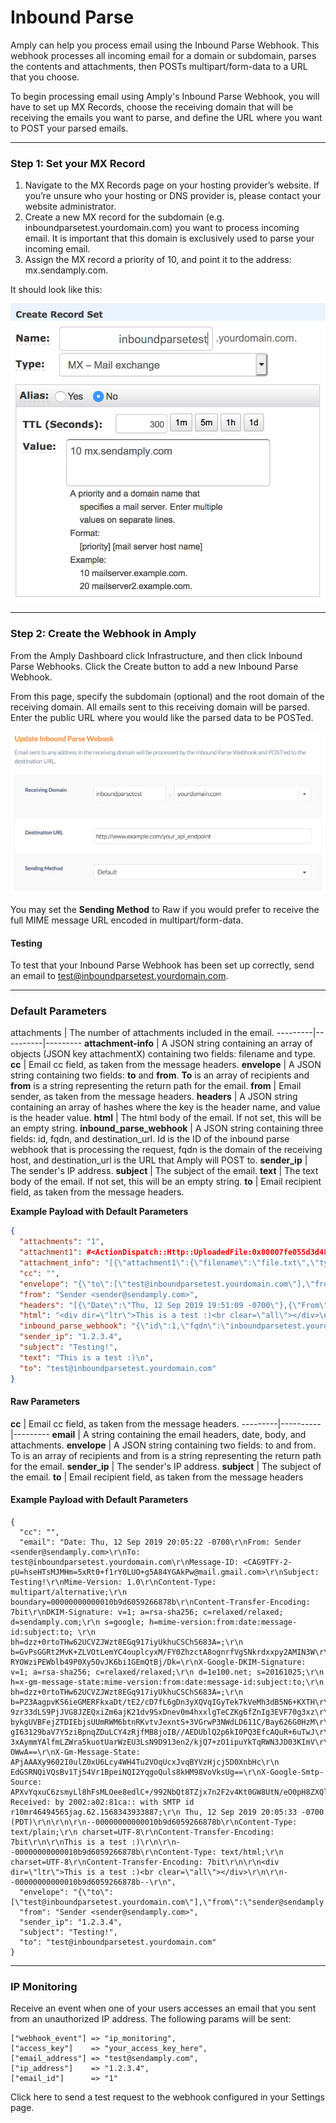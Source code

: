 # Inbound Parse

Amply can help you process email using the Inbound Parse Webhook. This webhook processes all incoming email for a domain or subdomain, parses the contents and attachments, then POSTs multipart/form-data to a URL that you choose.

To begin processing email using Amply's Inbound Parse Webhook, you will have to set up MX Records, choose the receiving domain that will be receiving the emails you want to parse, and define the URL where you want to POST your parsed emails.

****

### Step 1: Set your MX Record

1. Navigate to the MX Records page on your hosting provider’s website. If you’re unsure who your hosting or DNS provider is, please contact your website administrator.
2. Create a new MX record for the subdomain (e.g. inboundparsetest.yourdomain.com) you want to process incoming email. It is important that this domain is exclusively used to parse your incoming email.
3. Assign the MX record a priority of 10, and point it to the address: mx.sendamply.com.

It should look like this:

![Inbound-Parse.md](../../assets/images/inbound_parse_set_mx-a36cefb19518d885afebc340253c923ba9d44140703cbafeadc412c8260b9ef0.jpg)

****

### Step 2: Create the Webhook in Amply

From the Amply Dashboard click Infrastructure, and then click Inbound Parse Webhooks. Click the Create button to add a new Inbound Parse Webhook.

From this page, specify the subdomain (optional) and the root domain of the receiving domain. All emails sent to this receiving domain will be parsed. Enter the public URL where you would like the parsed data to be POSTed.

![Inbound-Parse.md](../../assets/images/inbound_parse_create_dashboard-853bad707215bcb58dd084a1c89bc8c52aef8080f5c939f8af13d1b7bcd9e184.jpg)


You may set the **Sending Method** to Raw if you would prefer to receive the full MIME message URL encoded in multipart/form-data.


#### Testing

To test that your Inbound Parse Webhook has been set up correctly, send an email to test@inboundparsetest.yourdomain.com.

****

### Default Parameters


attachments | The number of attachments included in the email.
---------|----------|---------
 **attachment-info** | A JSON string containing an array of objects (JSON key attachmentX) containing two fields: filename and type.
 **cc** | Email cc field, as taken from the message headers.
 **envelope** | A JSON string containing two fields: **to** and **from**. **To** is an array of recipients and **from** is a string representing the return path for the email.
 **from** | Email sender, as taken from the message headers.
 **headers** | A JSON string containing an array of hashes where the key is the header name, and value is the header value.
 **html** | The html body of the email. If not set, this will be an empty string.
 **inbound_parse_webhook** | A JSON string containing three fields: id, fqdn, and destination_url. Id is the ID of the inbound parse webhook that is processing the request, fqdn is the domain of the receiving host, and destination_url is the URL that Amply will POST to.
 **sender_ip** | The sender's IP address.
 **subject** | The subject of the email.
 **text** | The text body of the email. If not set, this will be an empty string.
 **to** | Email recipient field, as taken from the message headers.


**Example Payload with Default Parameters**

```json
{
  "attachments": "1",
  "attachment1": #<ActionDispatch::Http::UploadedFile:0x00007fe055d3d488 @tempfile=#<Tempfile: (closed)>, @original_filename="file.txt", @content_type="application/octet-stream", @headers="Content-Disposition: form-data; name=\"attachment1\"; filename=\"file.txt\"\r\nContent-Type: application/octet-stream\r\n">,
  "attachment_info": "[{\"attachment1\":{\"filename\":\"file.txt\",\"type\":\"text/plain\"}}]",
  "cc": "",
  "envelope": "{\"to\":[\"test@inboundparsetest.yourdomain.com\"],\"from\":\"sender@sendamply.com\"}",
  "from": "Sender <sender@sendamply.com>",
  "headers": "[{\"Date\":\"Thu, 12 Sep 2019 19:51:09 -0700\"},{\"From\":\"Sender <sender@sendamply.com>\"},{\"To\":\"test@inboundparsetest.yourdomain.com\"},{\"Message-ID\":\"<CAG9TFY8TGFhiCOW+o5gqCJfQkg+jNrgot1hqzFO8Q-cHJG0ZNA@mail.gmail.com>\"},{\"Subject\":\"Testing!\"},{\"Mime-Version\":\"1.0\"},{\"Content-Type\":\"multipart/mixed; boundary=\\\"000000000000380bc3059266543f\\\"\"},{\"DKIM-Signature\":\"v=1; a=rsa-sha256; c=relaxed/relaxed; d=sendamply.com; s=google; h=mime-version:from:date:message-id:subject:to; bh=iTJcSPHxwjfshRzBw+8pr9FqmWBiNPX9tMjvesJMGNY=; b=go48DYVfVu69VzPfwTMHw9sf7hyxevSfttaXE5QfMmeRs9K/YmmbI577abPG3wboU2h9ybc25DaFBHhvEa9CgPvEu2szxX9V54Mg7ylxfDFTWI5AUUWhmgSu5ChNyXmgcKdSGSddhnnn3BMGoslqiWY5g9x2LdK9jv8w1etdeTo=\"},{\"X-Google-DKIM-Signature\":\"v=1; a=rsa-sha256; c=relaxed/relaxed; d=1e100.net; s=20161025; h=x-gm-message-state:mime-version:from:date:message-id:subject:to; bh=iTJcSPHxwjfshRzBw+8pr9FqmWBiNPX9tMjvesJMGNY=; b=hG6JoatkqWCXV2ijQz6Z4YFPVZquz8kZ3KXUSVIA3NnGEYxBfsDTkxJg5NSzBajIiFkyNkwJDAvAIhdNbioTCS/GP3q0R8zlt6viZ7coHgsN8NpWKruE8Y7Cr0RDCQX5zImGca4zIUcmwXABGcoKaOpkxEqf/8sna+ttKbhwbv3AjEEvrz1R1y8LhyNVWypd6E2tyfa8G00eIwMvvL99pxYxpZcQ/U0oZys9hkqzRMHuCPVaqfrzhCt6boylu7gn899mm1ZFSULFUjVEL0cCfYsKAsxQLMWqOGWVDvjjijQ7STIpKe2xYX2Rq4xJClL7P/H2z8Hd1o811yCICF10SA==\"},{\"X-Gm-Message-State\":\"APjAAAXdVOa4dR4TXDJYngsnVqHMSq6k613Q2Qcb/2PWEhKIwKSgBxyJ\\tTam9HRlHbLt6S0zNJcTsiwrmwFevqlinbvDtBNnuKnv/F3sSJA==\"},{\"X-Google-Smtp-Source\":\"APXvYqwF63fzNS+tk28h25ThOlhjs21WhZoJDQPTpZtmNDHD6iMOhubvYSarAFWvNg965pvzTBPA7wLCFltbiitURRg=\"},{\"X-Received\":\"by 2002:a02:698d:: with SMTP id e135mr48544459jac.128.1568343080812; Thu, 12 Sep 2019 19:51:20 -0700 (PDT)\"}]",
  "html": "<div dir=\"ltr\">This is a test :)<br clear=\"all\"></div>\n",
  "inbound_parse_webhook": "{\"id\":1,\"fqdn\":\"inboundparsetest.yourdomain.com\",\"destination_url\":\"https://www.example.com/your_api_endpoint\"}",
  "sender_ip": "1.2.3.4",
  "subject": "Testing!",
  "text": "This is a test :)\n",
  "to": "test@inboundparsetest.yourdomain.com"
}
```


#### Raw Parameters


 **cc** | Email cc field, as taken from the message headers.
---------|----------|---------
 **email** | A string containing the email headers, date, body, and attachments.
 **envelope** | A JSON string containing two fields: to and from. To is an array of recipients and from is a string representing the return path for the email.
 **sender_ip** | The sender's IP address.
 **subject** | The subject of the email.
 **to** | Email recipient field, as taken from the message headers


 #### Example Payload with Default Parameters

```
{
  "cc": "",
  "email": "Date: Thu, 12 Sep 2019 20:05:22 -0700\r\nFrom: Sender <sender@sendamply.com>\r\nTo: test@inboundparsetest.yourdomain.com\r\nMessage-ID: <CAG9TFY-2-pU=hseHTsMJMHm=5xRt0+f1rY0LUO+g5A84YGAkPw@mail.gmail.com>\r\nSubject: Testing!\r\nMime-Version: 1.0\r\nContent-Type: multipart/alternative;\r\n boundary=00000000000010b9d6059266878b\r\nContent-Transfer-Encoding: 7bit\r\nDKIM-Signature: v=1; a=rsa-sha256; c=relaxed/relaxed; d=sendamply.com;\r\n s=google; h=mime-version:from:date:message-id:subject:to; \r\n bh=dzz+0rtoTHw62UCVZJWzt8EGq917iyUkhuCSChS683A=;\r\n b=GvPsGGRt2MvK+ZLVOtLemYC4ouplcyxM/FY0ZhzctA8ognrfVgSNkrdxxpy2AMIN3W\r\nPr1rL5+kIwwLAcmzfc9c1h3wo2ujO2Qlx/LpJcXHY8e+DnAzVvHNPzQ8CjmDcJCfIN3h\r\n RYOWziPEWblb49P0Xy5OvJK6bi1GEmQtBj/Dk=\r\nX-Google-DKIM-Signature: v=1; a=rsa-sha256; c=relaxed/relaxed;\r\n d=1e100.net; s=20161025;\r\n h=x-gm-message-state:mime-version:from:date:message-id:subject:to;\r\n bh=dzz+0rtoTHw62UCVZJWzt8EGq917iyUkhuCSChS683A=;\r\n b=PZ3AagpvKS6ieGMERFkxaDt/tE2/cD7fL6gDn3yXQVqIGyTek7kVeMh3dB5N6+KXTH\r\n 9zr33dLS9PjJVG8JZEQxiZm6ajK21dv9SxDnev0m4hxxlgTeCZKg6fZnIg3EVF70g3xz\r\n bykgUVBFejZTDIEbjsUUmRWM6btnRKvtvJexntS+3VGrwP3NWdLD611C/Bay626G0HzM\r\n gI63129baV7Y5ziBpnqZDuLCY4zRjfMB8joIB//AEDUblQ2p6kI0PQ3EfcAQuR+6uTwJ\r\n 3xAymmYAlfmLZWra5kuotUarWzEU3LsN9D913en2/kjQ7+zO1ipuYkTqRWN3JD03KImV\r\n OWwA==\r\nX-Gm-Message-State: APjAAAXy9602I0ulZ0xU6Lcy4WH4Tu2VOqUcxJvqBYVzHjcj5D0XnbHc\r\n EdGSRNQiVQsBv1Tj54Vr1BpeiNQI2YqgoQuls8kHM98VoVksUg==\r\nX-Google-Smtp-Source: APXvYqxuC6zsmyLl8hFsMLOee8edlC+/992NbQt8TZjx7n2F2v4Kt0GW8UtN/eO0pH8ZXQlJ15gK5M4MF9+FZdSDpHE=\r\nX-Received: by 2002:a02:81ca:: with SMTP id r10mr46494565jag.62.1568343933887;\r\n Thu, 12 Sep 2019 20:05:33 -0700 (PDT)\r\n\r\n\r\n--00000000000010b9d6059266878b\r\nContent-Type: text/plain;\r\n charset=UTF-8\r\nContent-Transfer-Encoding: 7bit\r\n\r\nThis is a test :)\r\n\r\n--00000000000010b9d6059266878b\r\nContent-Type: text/html;\r\n charset=UTF-8\r\nContent-Transfer-Encoding: 7bit\r\n\r\n<div dir=\"ltr\">This is a test :)<br clear=\"all\"></div>\r\n\r\n--00000000000010b9d6059266878b--\r\n",
  "envelope": "{\"to\":[\"test@inboundparsetest.yourdomain.com\"],\"from\":\"sender@sendamply.com\"}",
  "from": "Sender <sender@sendamply.com>",
  "sender_ip": "1.2.3.4",
  "subject": "Testing!",
  "to": "test@inboundparsetest.yourdomain.com"
}
```

****

### IP Monitoring

Receive an event when one of your users accesses an email that you sent from an unauthorized IP address. The following params will be sent:

```
["webhook_event"] => "ip_monitoring",
["access_key"]    => "your_access_key_here",
["email_address"] => "test@sendamply.com",
["ip_address"]    => "1.2.3.4",
["email_id"]      => "1"
```

Click here to send a test request to the webhook configured in your Settings page.
